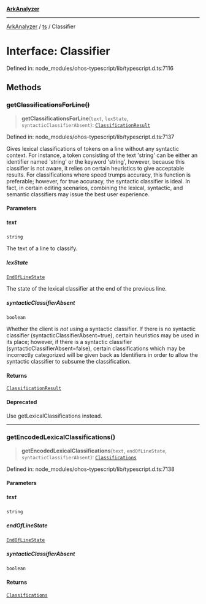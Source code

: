 [**ArkAnalyzer**](../../../../README.md)

***

[ArkAnalyzer](../../../../globals.md) / [ts](../README.md) / Classifier

# Interface: Classifier

Defined in: node\_modules/ohos-typescript/lib/typescript.d.ts:7116

## Methods

### ~~getClassificationsForLine()~~

> **getClassificationsForLine**(`text`, `lexState`, `syntacticClassifierAbsent`): [`ClassificationResult`](ClassificationResult.md)

Defined in: node\_modules/ohos-typescript/lib/typescript.d.ts:7137

Gives lexical classifications of tokens on a line without any syntactic context.
For instance, a token consisting of the text 'string' can be either an identifier
named 'string' or the keyword 'string', however, because this classifier is not aware,
it relies on certain heuristics to give acceptable results. For classifications where
speed trumps accuracy, this function is preferable; however, for true accuracy, the
syntactic classifier is ideal. In fact, in certain editing scenarios, combining the
lexical, syntactic, and semantic classifiers may issue the best user experience.

#### Parameters

##### text

`string`

The text of a line to classify.

##### lexState

[`EndOfLineState`](../enumerations/EndOfLineState.md)

The state of the lexical classifier at the end of the previous line.

##### syntacticClassifierAbsent

`boolean`

Whether the client is *not* using a syntactic classifier.
                                 If there is no syntactic classifier (syntacticClassifierAbsent=true),
                                 certain heuristics may be used in its place; however, if there is a
                                 syntactic classifier (syntacticClassifierAbsent=false), certain
                                 classifications which may be incorrectly categorized will be given
                                 back as Identifiers in order to allow the syntactic classifier to
                                 subsume the classification.

#### Returns

[`ClassificationResult`](ClassificationResult.md)

#### Deprecated

Use getLexicalClassifications instead.

***

### getEncodedLexicalClassifications()

> **getEncodedLexicalClassifications**(`text`, `endOfLineState`, `syntacticClassifierAbsent`): [`Classifications`](Classifications.md)

Defined in: node\_modules/ohos-typescript/lib/typescript.d.ts:7138

#### Parameters

##### text

`string`

##### endOfLineState

[`EndOfLineState`](../enumerations/EndOfLineState.md)

##### syntacticClassifierAbsent

`boolean`

#### Returns

[`Classifications`](Classifications.md)
